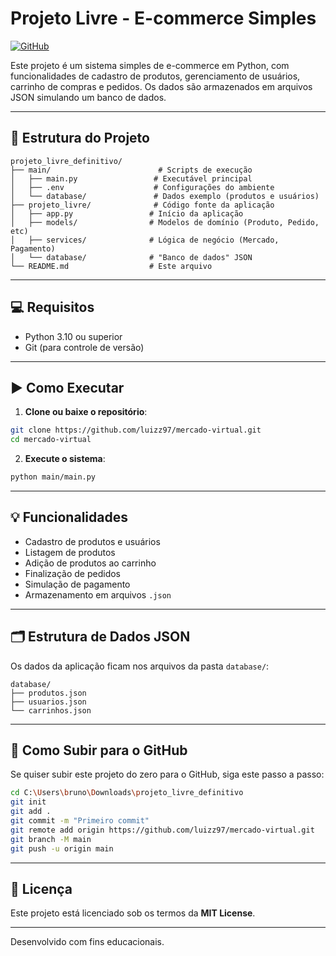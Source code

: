 # Projeto Livre - E-commerce Simples

[![GitHub](https://img.shields.io/badge/Ver%20no%20GitHub-luizz97%2Fmercado--virtual-blue?logo=github)](https://github.com/luizz97/mercado-virtual)

Este projeto é um sistema simples de e-commerce em Python, com funcionalidades de cadastro de produtos, gerenciamento de usuários, carrinho de compras e pedidos. Os dados são armazenados em arquivos JSON simulando um banco de dados.

---

## 📁 Estrutura do Projeto

```
projeto_livre_definitivo/
├── main/                        # Scripts de execução
│   ├── main.py                 # Executável principal
│   ├── .env                    # Configurações do ambiente
│   └── database/               # Dados exemplo (produtos e usuários)
├── projeto_livre/              # Código fonte da aplicação
│   ├── app.py                 # Início da aplicação
│   ├── models/                # Modelos de domínio (Produto, Pedido, etc)
│   ├── services/              # Lógica de negócio (Mercado, Pagamento)
│   └── database/              # "Banco de dados" JSON
└── README.md                  # Este arquivo
```

---

## 💻 Requisitos

- Python 3.10 ou superior
- Git (para controle de versão)

---

## ▶️ Como Executar

1. **Clone ou baixe o repositório**:

```bash
git clone https://github.com/luizz97/mercado-virtual.git
cd mercado-virtual
```

2. **Execute o sistema**:

```bash
python main/main.py
```

---

## 💡 Funcionalidades

- Cadastro de produtos e usuários
- Listagem de produtos
- Adição de produtos ao carrinho
- Finalização de pedidos
- Simulação de pagamento
- Armazenamento em arquivos `.json`

---

## 🗂️ Estrutura de Dados JSON

Os dados da aplicação ficam nos arquivos da pasta `database/`:

```
database/
├── produtos.json
├── usuarios.json
└── carrinhos.json
```

---

## 🚀 Como Subir para o GitHub

Se quiser subir este projeto do zero para o GitHub, siga este passo a passo:

```bash
cd C:\Users\bruno\Downloads\projeto_livre_definitivo
git init
git add .
git commit -m "Primeiro commit"
git remote add origin https://github.com/luizz97/mercado-virtual.git
git branch -M main
git push -u origin main
```

---

## 📄 Licença

Este projeto está licenciado sob os termos da **MIT License**.

---

Desenvolvido com fins educacionais.
